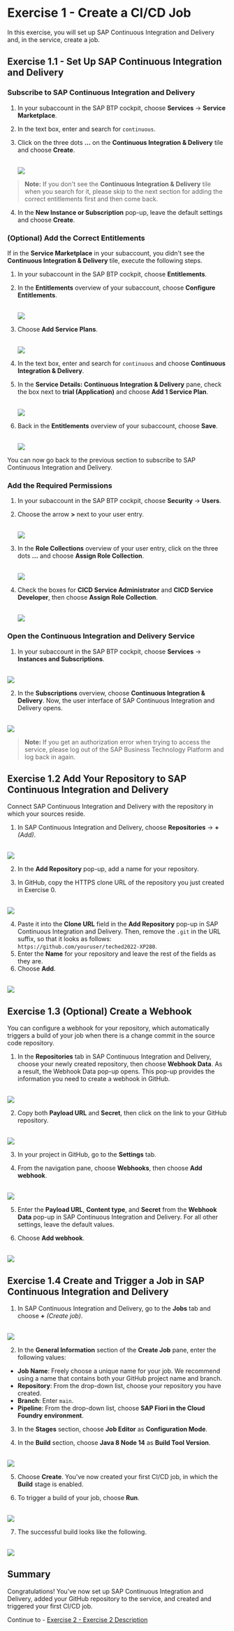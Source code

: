 # Exercise 1 - Create a CI/CD Job

In this exercise, you will set up SAP Continuous Integration and Delivery and, in the service, create a job.

## Exercise 1.1 - Set Up SAP Continuous Integration and Delivery

### Subscribe to SAP Continuous Integration and Delivery

1. In your subaccount in the SAP BTP cockpit, choose **Services** → **Service Marketplace**.

2. In the text box, enter and search for `continuous`.

3. Click on the three dots **...** on the **Continuous Integration & Delivery** tile and choose **Create**.

   <br>![](/exercises/ex1/images/create_subscription.png)

 > **Note:** If you don't see the **Continuous Integration & Delivery** tile when you search for it, please skip to the next section for adding the correct entitlements first and then come back.

4. In the **New Instance or Subscription** pop-up, leave the default settings and choose **Create**.

### (Optional) Add the Correct Entitlements

If in the **Service Marketplace** in your subaccount, you didn't see the **Continuous Integration & Delivery** tile,
execute the following steps.

1. In your subaccount in the SAP BTP cockpit, choose **Entitlements**.

2. In the **Entitlements** overview of your subaccount, choose **Configure Entitlements**.

   <br>![](/exercises/ex1/images/configure_entitlements.png)

3. Choose **Add Service Plans**.

   <br>![](/exercises/ex1/images/add_service_plans.png)

4. In the text box, enter and search for `continuous` and choose **Continuous Integration & Delivery**.

5. In the **Service Details: Continuous Integration & Delivery** pane, check the box next to **trial (Application)** and choose **Add 1 Service Plan**.

   <br>![](/exercises/ex1/images/add_service_plan.png)

6. Back in the **Entitlements** overview of your subaccount, choose **Save**.

   <br>![](/exercises/ex1/images/save_entitlements.png)

You can now go back to the previous section to subscribe to SAP Continuous Integration and
Delivery.

### Add the Required Permissions


1. In your subaccount in the SAP BTP cockpit, choose **Security** → **Users**.
 
2. Choose the arrow **>** next to your user entry.

   <br>![](/exercises/ex1/images/click_on_user.png)

3. In the **Role Collections** overview of your user entry, click on the three dots **...** and choose **Assign Role Collection**.

   <br>![](/exercises/ex1/images/assign_role.png)

4. Check the boxes for **CICD Service Administrator** and **CICD Service Developer**, then choose **Assign Role Collection**.

   <br>![](/exercises/ex1/images/assign_cicd_roles.png)

### Open the Continuous Integration and Delivery Service

1. In your subaccount in the SAP BTP cockpit, choose **Services** → **Instances and Subscriptions**.

<br>![](images/login_to_cicd.png)

2. In the **Subscriptions** overview, choose **Continuous Integration & Delivery**.
Now, the user interface of SAP Continuous Integration and Delivery opens.

<br>![](/exercises/ex1/images/open_service.png)

> **Note:** If you get an authorization error when trying to access the service, please log out of the SAP Business Technology Platform and log back in again.


## Exercise 1.2 Add Your Repository to SAP Continuous Integration and Delivery

Connect SAP Continuous Integration and Delivery with the repository in which your sources reside.

1. In SAP Continuous Integration and Delivery, choose **Repositories** → **+** _(Add)_.

<br>![](images/add_repo.png)

2. In the **Add Repository** pop-up, add a name for your repository.

3. In GitHub, copy the HTTPS clone URL of the repository you just created in Exercise 0.

<br>![](images/clone_url.png)

4. Paste it into the **Clone URL** field in the **Add Repository** pop-up in SAP Continuous Integration and Delivery. Then, remove the `.git` in the URL suffix, so that it looks as follows: `https://github.com/youruser/teched2022-XP280`.
5. Enter the **Name** for your repository and leave the rest of the fields as they are.
6. Choose **Add**.
 
<br>![](images/configure_repo.png)


## Exercise 1.3 (Optional) Create a Webhook

You can configure a webhook for your repository, which automatically triggers a build of your job when there is a change commit in the source code repository. 
1. In the **Repositories** tab in SAP Continuous Integration and Delivery, choose your newly created repository, then choose **Webhook Data**.
As a result, the Webhook Data pop-up opens. This pop-up provides the information you need to create a webhook in GitHub.

<br>![](images/webhook_data_button.png)

2. Copy both **Payload URL** and **Secret**, then click on the link to your GitHub repository.

<br>![](images/webhook_payload_info.png)

3. In your project in GitHub, go to the **Settings** tab.

4. From the navigation pane, choose **Webhooks**, then choose **Add webhook**.
 
<br>![](images/add_webhook_button.png)

5. Enter the **Payload URL**, **Content type**, and **Secret** from the **Webhook Data** pop-up in SAP Continuous Integration and Delivery. For all other settings, leave the default values.

6. Choose **Add webhook**.

<br>![](images/webhook_config.png)

## Exercise 1.4 Create and Trigger a Job in SAP Continuous Integration and Delivery

1. In SAP Continuous Integration and Delivery, go to the **Jobs** tab and choose **+** _(Create job)_.

<br>![](images/add_a_job.png)

2. In the **General Information** section of the **Create Job** pane, enter the following values:
- **Job Name**: Freely choose a unique name for your job. We recommend using a name that contains both your GitHub project name and branch.
- **Repository**: From the drop-down list, choose your repository you have created.
- **Branch**: Enter `main`.
- **Pipeline**: From the drop-down list, choose **SAP Fiori in the Cloud Foundry environment**.

3. In the **Stages** section, choose **Job Editor** as **Configuration Mode**.

4. In the **Build** section, choose **Java 8 Node 14** as **Build Tool Version**.

<br>![](images/configure_a_job.png)

5. Choose **Create**. You've now created your first CI/CD job, in which the **Build** stage is enabled.

6. To trigger a build of your job, choose **Run**.

<br>![](images/trigger_build.png)

7. The successful build looks like the following.

<br>![](images/successful_build.png)


## Summary

Congratulations! You've now set up SAP Continuous Integration and Delivery, added your GitHub repository to the service, and created and triggered your first CI/CD job.

Continue to - [Exercise 2 - Exercise 2 Description](../ex2/README.md)

